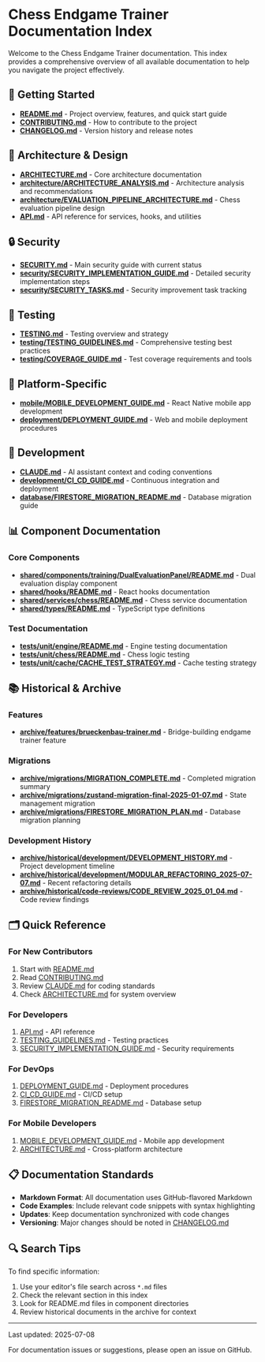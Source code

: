 # Chess Endgame Trainer Documentation Index

Welcome to the Chess Endgame Trainer documentation. This index provides a comprehensive overview of all available documentation to help you navigate the project effectively.

## 🚀 Getting Started

- **[README.md](../README.md)** - Project overview, features, and quick start guide
- **[CONTRIBUTING.md](../CONTRIBUTING.md)** - How to contribute to the project
- **[CHANGELOG.md](../CHANGELOG.md)** - Version history and release notes

## 📐 Architecture & Design

- **[ARCHITECTURE.md](ARCHITECTURE.md)** - Core architecture documentation
- **[architecture/ARCHITECTURE_ANALYSIS.md](architecture/ARCHITECTURE_ANALYSIS.md)** - Architecture analysis and recommendations
- **[architecture/EVALUATION_PIPELINE_ARCHITECTURE.md](architecture/EVALUATION_PIPELINE_ARCHITECTURE.md)** - Chess evaluation pipeline design
- **[API.md](API.md)** - API reference for services, hooks, and utilities

## 🔒 Security

- **[SECURITY.md](SECURITY.md)** - Main security guide with current status
- **[security/SECURITY_IMPLEMENTATION_GUIDE.md](security/SECURITY_IMPLEMENTATION_GUIDE.md)** - Detailed security implementation steps
- **[security/SECURITY_TASKS.md](security/SECURITY_TASKS.md)** - Security improvement task tracking

## 🧪 Testing

- **[TESTING.md](TESTING.md)** - Testing overview and strategy
- **[testing/TESTING_GUIDELINES.md](testing/TESTING_GUIDELINES.md)** - Comprehensive testing best practices
- **[testing/COVERAGE_GUIDE.md](testing/COVERAGE_GUIDE.md)** - Test coverage requirements and tools

## 📱 Platform-Specific

- **[mobile/MOBILE_DEVELOPMENT_GUIDE.md](mobile/MOBILE_DEVELOPMENT_GUIDE.md)** - React Native mobile app development
- **[deployment/DEPLOYMENT_GUIDE.md](deployment/DEPLOYMENT_GUIDE.md)** - Web and mobile deployment procedures

## 🔧 Development

- **[CLAUDE.md](../CLAUDE.md)** - AI assistant context and coding conventions
- **[development/CI_CD_GUIDE.md](development/CI_CD_GUIDE.md)** - Continuous integration and deployment
- **[database/FIRESTORE_MIGRATION_README.md](database/FIRESTORE_MIGRATION_README.md)** - Database migration guide

## 📊 Component Documentation

### Core Components
- **[shared/components/training/DualEvaluationPanel/README.md](../shared/components/training/DualEvaluationPanel/README.md)** - Dual evaluation display component
- **[shared/hooks/README.md](../shared/hooks/README.md)** - React hooks documentation
- **[shared/services/chess/README.md](../shared/services/chess/README.md)** - Chess service documentation
- **[shared/types/README.md](../shared/types/README.md)** - TypeScript type definitions

### Test Documentation
- **[tests/unit/engine/README.md](../tests/unit/engine/README.md)** - Engine testing documentation
- **[tests/unit/chess/README.md](../tests/unit/chess/README.md)** - Chess logic testing
- **[tests/unit/cache/CACHE_TEST_STRATEGY.md](../tests/unit/cache/CACHE_TEST_STRATEGY.md)** - Cache testing strategy

## 📚 Historical & Archive

### Features
- **[archive/features/brueckenbau-trainer.md](archive/features/brueckenbau-trainer.md)** - Bridge-building endgame trainer feature

### Migrations
- **[archive/migrations/MIGRATION_COMPLETE.md](archive/migrations/MIGRATION_COMPLETE.md)** - Completed migration summary
- **[archive/migrations/zustand-migration-final-2025-01-07.md](archive/migrations/zustand-migration-final-2025-01-07.md)** - State management migration
- **[archive/migrations/FIRESTORE_MIGRATION_PLAN.md](archive/migrations/FIRESTORE_MIGRATION_PLAN.md)** - Database migration planning

### Development History
- **[archive/historical/development/DEVELOPMENT_HISTORY.md](archive/historical/development/DEVELOPMENT_HISTORY.md)** - Project development timeline
- **[archive/historical/development/MODULAR_REFACTORING_2025-07-07.md](archive/historical/development/MODULAR_REFACTORING_2025-07-07.md)** - Recent refactoring details
- **[archive/historical/code-reviews/CODE_REVIEW_2025_01_04.md](archive/historical/code-reviews/CODE_REVIEW_2025_01_04.md)** - Code review findings

## 🗂️ Quick Reference

### For New Contributors
1. Start with [README.md](../README.md)
2. Read [CONTRIBUTING.md](../CONTRIBUTING.md)
3. Review [CLAUDE.md](../CLAUDE.md) for coding standards
4. Check [ARCHITECTURE.md](ARCHITECTURE.md) for system overview

### For Developers
1. [API.md](API.md) - API reference
2. [TESTING_GUIDELINES.md](testing/TESTING_GUIDELINES.md) - Testing practices
3. [SECURITY_IMPLEMENTATION_GUIDE.md](security/SECURITY_IMPLEMENTATION_GUIDE.md) - Security requirements

### For DevOps
1. [DEPLOYMENT_GUIDE.md](deployment/DEPLOYMENT_GUIDE.md) - Deployment procedures
2. [CI_CD_GUIDE.md](development/CI_CD_GUIDE.md) - CI/CD setup
3. [FIRESTORE_MIGRATION_README.md](database/FIRESTORE_MIGRATION_README.md) - Database setup

### For Mobile Developers
1. [MOBILE_DEVELOPMENT_GUIDE.md](mobile/MOBILE_DEVELOPMENT_GUIDE.md) - Mobile app development
2. [ARCHITECTURE.md](ARCHITECTURE.md) - Cross-platform architecture

## 📋 Documentation Standards

- **Markdown Format**: All documentation uses GitHub-flavored Markdown
- **Code Examples**: Include relevant code snippets with syntax highlighting
- **Updates**: Keep documentation synchronized with code changes
- **Versioning**: Major changes should be noted in [CHANGELOG.md](../CHANGELOG.md)

## 🔍 Search Tips

To find specific information:
1. Use your editor's file search across `*.md` files
2. Check the relevant section in this index
3. Look for README.md files in component directories
4. Review historical documents in the archive for context

---

Last updated: 2025-07-08

For documentation issues or suggestions, please open an issue on GitHub.